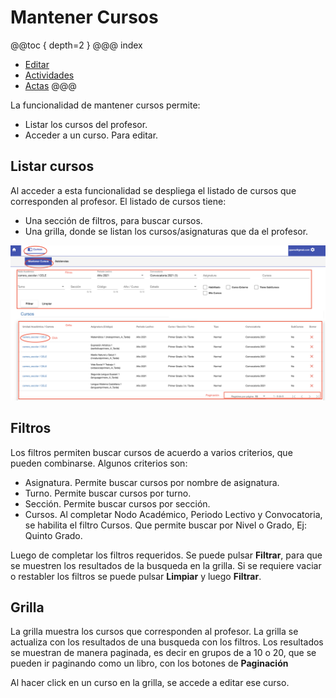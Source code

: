 # Mantener Cursos

@@toc { depth=2 }
@@@ index
* [Editar](editar.md)
* [Actividades](actividades/index.md)
* [Actas](actas/index.md)
@@@

La funcionalidad de mantener cursos permite:

* Listar los cursos del profesor.
* Acceder a un curso. Para editar.

## Listar cursos

Al acceder a esta funcionalidad se despliega el listado de cursos que corresponden al profesor. El listado de cursos
tiene:

* Una sección de filtros, para buscar cursos.
* Una grilla, donde se listan los cursos/asignaturas que da el profesor.

![Listado](img/listado.png)

## Filtros

Los filtros permiten buscar cursos de acuerdo a varios criterios, que pueden combinarse. Algunos criterios son:

* Asignatura. Permite buscar cursos por nombre de asignatura.
* Turno. Permite buscar cursos por turno.
* Sección. Permite buscar cursos por sección.
* Cursos. Al completar Nodo Académico, Periodo Lectivo y Convocatoria, se habilita el filtro Cursos. Que permite buscar
  por Nivel o Grado, Ej: Quinto Grado.

Luego de completar los filtros requeridos. Se puede pulsar **Filtrar**, para que se muestren los resultados de la
busqueda en la grilla. Si se requiere vaciar o restabler los filtros se puede pulsar **Limpiar** y luego **Filtrar**.

## Grilla

La grilla muestra los cursos que corresponden al profesor. La grilla se actualiza con los resultados de una busqueda con
los filtros. Los resultados se muestran de manera paginada, es decir en grupos de a 10 o 20, que se pueden ir paginando
como un libro, con los botones de **Paginación**

Al hacer click en un curso en la grilla, se accede a editar ese curso.
